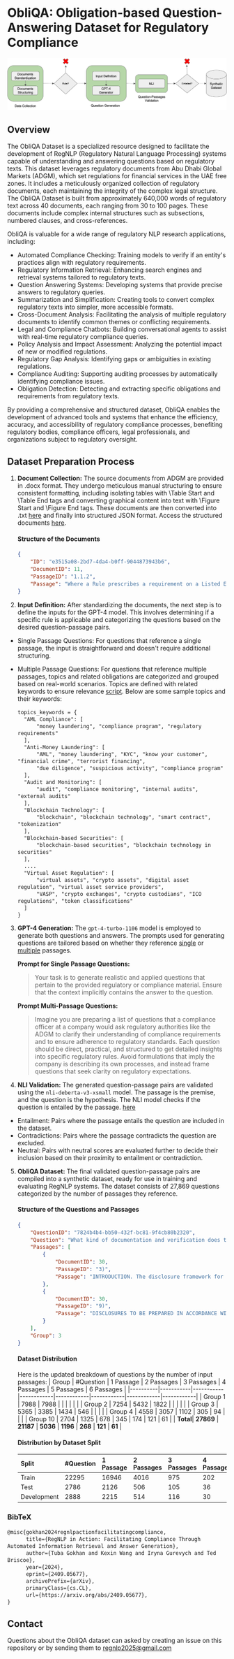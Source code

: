 # ObliQA: Obligation-based Question-Answering Dataset for Regulatory Compliance
![Figure illustrating how the ObliQA dataset was created](https://raw.githubusercontent.com/RegNLP/ObliQADataset/main/datasetPrepartion.png "ObliQA Dataset creation.")

## Overview
The ObliQA Dataset is a specialized resource designed to facilitate the development of RegNLP (Regulatory Natural Language Processing) systems capable of understanding and answering questions based on regulatory texts. This dataset leverages regulatory documents from Abu Dhabi Global Markets (ADGM), which set regulations for financial services in the UAE free zones. It includes a meticulously organized collection of regulatory documents, each maintaining the integrity of the complex legal structure. The ObliQA Dataset is built from approximately 640,000 words of regulatory text across 40 documents, each ranging from 30 to 100 pages. These documents include complex internal structures such as subsections, numbered clauses, and cross-references.

ObliQA is valuable for a wide range of regulatory NLP research applications, including:

* Automated Compliance Checking: Training models to verify if an entity's practices align with regulatory requirements.
* Regulatory Information Retrieval: Enhancing search engines and retrieval systems tailored to regulatory texts.
* Question Answering Systems: Developing systems that provide precise answers to regulatory queries.
* Summarization and Simplification: Creating tools to convert complex regulatory texts into simpler, more accessible formats.
* Cross-Document Analysis: Facilitating the analysis of multiple regulatory documents to identify common themes or conflicting requirements.
* Legal and Compliance Chatbots: Building conversational agents to assist with real-time regulatory compliance queries.
* Policy Analysis and Impact Assessment: Analyzing the potential impact of new or modified regulations.
* Regulatory Gap Analysis: Identifying gaps or ambiguities in existing regulations.
* Compliance Auditing: Supporting auditing processes by automatically identifying compliance issues.
* Obligation Detection: Detecting and extracting specific obligations and requirements from regulatory texts.
  
By providing a comprehensive and structured dataset, ObliQA enables the development of advanced tools and systems that enhance the efficiency, accuracy, and accessibility of regulatory compliance processes, benefiting regulatory bodies, compliance officers, legal professionals, and organizations subject to regulatory oversight.




## Dataset Preparation Process
1. **Document Collection:** The source documents from ADGM are provided in .docx format. They undergo meticulous manual structuring to ensure consistent formatting, including isolating tables with \Table Start and \Table End tags and converting graphical content into text with \Figure Start and \Figure End tags. These documents are then converted into .txt [here](https://github.com/RegNLP/ObliQADataset/tree/main/scripts/StandartizedRegulatoryDocumentsTXT) and finally into structured JSON format. Access the structured documents [here](https://github.com/RegNLP/ObliQADataset/blob/main/StructuredRegulatoryDocuments.zip).

    #### Structure of the Documents
    
    ``` json
    {
        "ID": "e3515a08-2bd7-4da4-b0ff-9044873943b6",
        "DocumentID": 11,
        "PassageID": "1.1.2",
        "Passage": "Where a Rule prescribes a requirement on a Listed Entity or an Undertaking, each Director, Partner or other Person charged with the management of that Listed Entity or Undertaking must take all reasonable steps within its control to secure compliance with the requirement by the Reporting Entity or Undertaking."
    }
    ```

2. **Input Definition:** After standardizing the documents, the next step is to define the inputs for the GPT-4 model. This involves determining if a specific rule is applicable and categorizing the questions based on the desired question-passage pairs.

  * Single Passage Questions: For questions that reference a single passage, the input is straightforward and doesn't require additional structuring.

  * Multiple Passage Questions: For questions that reference multiple passages, topics and related obligations are categorized and grouped based on real-world scenarios. Topics are defined with related keywords to ensure relevance [script](https://github.com/RegNLP/ObliQADataset/blob/main/scripts/DataPreparetionForInputData.ipynb). Below are some sample topics and their keywords:
    ``` 
    topics_keywords = {
      "AML Compliance": [
          "money laundering", "compliance program", "regulatory requirements"
      ], 
      "Anti-Money Laundering": [
          "AML", "money laundering", "KYC", "know your customer", "financial crime", "terrorist financing",
          "due diligence", "suspicious activity", "compliance program"
      ],
      "Audit and Monitoring": [
          "audit", "compliance monitoring", "internal audits", "external audits"
      ],
      "Blockchain Technology": [
          "blockchain", "blockchain technology", "smart contract", "tokenization"
      ],
      "Blockchain-based Securities": [
          "blockchain-based securities", "blockchain technology in securities"
      ],
      ....
      "Virtual Asset Regulation": [
          "virtual assets", "crypto assets", "digital asset regulation", "virtual asset service providers", 
          "VASP", "crypto exchanges", "crypto custodians", "ICO regulations", "token classifications"
      ]
    }
    ```

3. **GPT-4 Generation:** The `gpt-4-turbo-1106` model is employed to generate both questions and answers. The prompts used for generating questions are tailored based on whether they reference [single](https://github.com/RegNLP/ObliQADataset/blob/main/scripts/SinglePassageQuestionGeneration.ipynb) or [multiple](https://github.com/RegNLP/ObliQADataset/blob/main/scripts/TopicBasedQuestionGeneration.ipynb) passages.
   
    **Prompt for Single Passage Questions:**

      > Your task is to generate realistic and applied questions that pertain to the provided regulatory or compliance material. Ensure that the context implicitly contains the answer to the question.

    **Prompt Multi-Passage Questions:**

      > Imagine you are preparing a list of questions that a compliance officer at a company would ask regulatory authorities like the ADGM to clarify their understanding of compliance requirements and to ensure adherence to regulatory standards. Each question should be direct, practical, and structured to get detailed insights into specific regulatory rules. Avoid formulations that imply the company is describing its own processes, and instead frame questions that seek clarity on regulatory expectations.

4. **NLI Validation:** The generated question-passage pairs are validated using the `nli-deberta-v3-xsmall` model. The passage is the premise, and the question is the hypothesis. The NLI model checks if the question is entailed by the passage. [here](https://github.com/RegNLP/ObliQADataset/blob/main/scripts/NLIValidation.ipynb)

  * Entailment: Pairs where the passage entails the question are included in the dataset.
  * Contradictions: Pairs where the passage contradicts the question are excluded.
  * Neutral: Pairs with neutral scores are evaluated further to decide their inclusion based on their proximity to entailment or contradiction.

5. **ObliQA Dataset:** The final validated question-passage pairs are compiled into a synthetic dataset, ready for use in training and evaluating RegNLP systems. The dataset consists of 27,869 questions categorized by the number of passages they reference.

    #### Structure of the Questions and Passages
    ``` json
    {
        "QuestionID": "7824b4b4-bb50-432f-bc81-9f4cb80b2320",
        "Question": "What kind of documentation and verification does the FSRA require from a Mining Reporting Entity to prove adherence to the appropriate Mining Reporting Standard when disclosing Exploration Targets and Production Targets?",
        "Passages": [
            {
                "DocumentID": 30,
                "PassageID": "3)",
                "Passage": "INTRODUCTION. The disclosure framework for Mining Reporting Entities in Chapter 11 of MKT is substantially driven by three Mining Reporting Standards; the JORC Code, the SAMREC Code and NI 43-101 and the CIM Standards. These Mining Reporting Standards set guidelines that provide for standardized definitions and a comprehensive classification system for Mineral Resources and Ore Reserves. The FSRA intends for Chapter 11 of MKT to work closely, and be consistent, with the Mining Reporting Standards. If there are any inconsistencies, however, between FSMR or MKT and the Mining Reporting Standards, FSMR or MKT will prevail. However, this does not mean that where a Mining Reporting Standards requirement is not required under FSMR or MKT that it is acceptable for the Mining Reporting Standard requirement to be ignored."
            },
            {
                "DocumentID": 30,
                "PassageID": "9)",
                "Passage": "DISCLOSURES TO BE PREPARED IN ACCORDANCE WITH THE MINING REPORTING STANDARDS. The FSRA considers that Rules 11.2.1 and 11.2.2 are the most important Rules in relation to the requirement for Minerals activity disclosures within ADGM. Rule 11.2.1 requires that any disclosure by a Mining Reporting Entity that includes a statement about Exploration Targets, Exploration Results, Mineral Resources, Ore Reserves or Production Targets, must be prepared in accordance with a Mining Reporting Standard and in accordance with the requirements of MKT Chapter 11."
            }
        ],
        "Group": 3
    }
    
    ```

      
      #### Dataset Distribution
      Here is the updated breakdown of questions by the number of input passages:
      | Group    | #Question | 1 Passage | 2 Passages | 3 Passages | 4 Passages | 5 Passages | 6 Passages |
      |----------|-----------|-----------|------------|------------|------------|------------|------------|
      | Group 1  | 7988      | 7988      |            |            |            |            |            |
      | Group 2  | 7254      | 5432      | 1822       |            |            |            |            |
      | Group 3  | 5365      | 3385      | 1434       | 546        |            |            |            |
      | Group 4  | 4558      | 3057      | 1102       | 305        | 94         |            |            |
      | Group 10 | 2704      | 1325      | 678        | 345        | 174        | 121        | 61         |
      | **Total**| **27869** | **21187** | **5036**   | **1196**   | **268**    | **121**    | **61**     |
      
      
      #### Distribution by Dataset Split
      | Split       | #Question | 1 Passage | 2 Passages | 3 Passages | 4 Passages | 5 Passages | 6 Passages |
      |-------------|-----------|-----------|------------|------------|------------|------------|------------|
      | Train       | 22295     | 16946     | 4016       | 975        | 202        | 100        | 56         |
      | Test        | 2786      | 2126      | 506        | 105        | 36         | 9          | 4          |
      | Development | 2888      | 2215      | 514        | 116        | 30         | 12         | 1          |



### BibTeX

```shell
@misc{gokhan2024regnlpactionfacilitatingcompliance,
      title={RegNLP in Action: Facilitating Compliance Through Automated Information Retrieval and Answer Generation}, 
      author={Tuba Gokhan and Kexin Wang and Iryna Gurevych and Ted Briscoe},
      year={2024},
      eprint={2409.05677},
      archivePrefix={arXiv},
      primaryClass={cs.CL},
      url={https://arxiv.org/abs/2409.05677}, 
}

```

## Contact

Questions about the ObliQA dataset can asked by creating an issue on this repository or by sending them to <a href="mailto:regnlp2025@gmail.com<">
regnlp2025@gmail.com</a>
